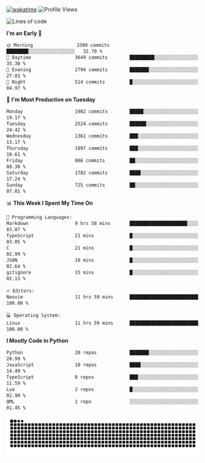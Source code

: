 [![wakatime](https://wakatime.com/badge/user/b920b284-3cde-4cd4-b72e-f7f22d050b16.svg)](https://wakatime.com/@b920b284-3cde-4cd4-b72e-f7f22d050b16)
![Profile Views](http://img.shields.io/badge/Profile%20Views-4586-blue)
<!--START_SECTION:waka-->
![Lines of code](https://img.shields.io/badge/From%20Hello%20World%20I%27ve%20Written-9.1%20million%20lines%20of%20code-blue)

**I'm an Early 🐤** 

```text
🌞 Morning                3380 commits        ████████░░░░░░░░░░░░░░░░░   32.70 % 
🌆 Daytime                3649 commits        █████████░░░░░░░░░░░░░░░░   35.30 % 
🌃 Evening                2794 commits        ███████░░░░░░░░░░░░░░░░░░   27.03 % 
🌙 Night                  514 commits         █░░░░░░░░░░░░░░░░░░░░░░░░   04.97 % 
```
📅 **I'm Most Productive on Tuesday** 

```text
Monday                   1982 commits        █████░░░░░░░░░░░░░░░░░░░░   19.17 % 
Tuesday                  2524 commits        ██████░░░░░░░░░░░░░░░░░░░   24.42 % 
Wednesday                1361 commits        ███░░░░░░░░░░░░░░░░░░░░░░   13.17 % 
Thursday                 1097 commits        ███░░░░░░░░░░░░░░░░░░░░░░   10.61 % 
Friday                   866 commits         ██░░░░░░░░░░░░░░░░░░░░░░░   08.38 % 
Saturday                 1782 commits        ████░░░░░░░░░░░░░░░░░░░░░   17.24 % 
Sunday                   725 commits         ██░░░░░░░░░░░░░░░░░░░░░░░   07.01 % 
```


📊 **This Week I Spent My Time On** 

```text
💬 Programming Languages: 
Markdown                 9 hrs 58 mins       █████████████████████░░░░   83.07 % 
TypeScript               21 mins             █░░░░░░░░░░░░░░░░░░░░░░░░   03.05 % 
C                        21 mins             █░░░░░░░░░░░░░░░░░░░░░░░░   02.99 % 
JSON                     18 mins             █░░░░░░░░░░░░░░░░░░░░░░░░   02.64 % 
gitignore                15 mins             █░░░░░░░░░░░░░░░░░░░░░░░░   02.13 % 

🔥 Editors: 
Neovim                   11 hrs 59 mins      █████████████████████████   100.00 % 

💻 Operating System: 
Linux                    11 hrs 59 mins      █████████████████████████   100.00 % 
```

**I Mostly Code in Python** 

```text
Python                   20 repos            ███████░░░░░░░░░░░░░░░░░░   28.99 % 
JavaScript               10 repos            ████░░░░░░░░░░░░░░░░░░░░░   14.49 % 
TypeScript               8 repos             ███░░░░░░░░░░░░░░░░░░░░░░   11.59 % 
Lua                      2 repos             █░░░░░░░░░░░░░░░░░░░░░░░░   02.90 % 
QML                      1 repo              ░░░░░░░░░░░░░░░░░░░░░░░░░   01.45 % 
```




<!--END_SECTION:waka-->
![Snake animation](https://raw.githubusercontent.com/timmypidashev/timmypidashev/main/commits.svg)
